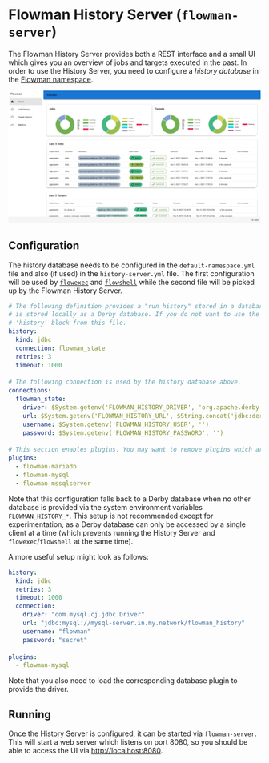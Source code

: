 # Flowman History Server (`flowman-server`)

The Flowman History Server provides both a REST interface and a small UI which gives you an overview of jobs and
targets executed in the past. In order to use the History Server, you need to configure a *history database* in
the [Flowman namespace](../spec/namespace.md).

![Flowman History Server](../images/history-server.png)

## Configuration
The history database needs to be configured in the `default-namespace.yml` file and also (if used) in the
`history-server.yml` file. The first configuration will be used by [`flowexec`](flowexec/index.md) and
[`flowshell`](flowshell/index.md) while the second file will be picked up by the Flowman History Server.

```yaml
# The following definition provides a "run history" stored in a database. If nothing else is specified, the database
# is stored locally as a Derby database. If you do not want to use the history, you can simply remove the whole
# 'history' block from this file.
history:
  kind: jdbc
  connection: flowman_state
  retries: 3
  timeout: 1000

# The following connection is used by the history database above.
connections:
  flowman_state:
    driver: $System.getenv('FLOWMAN_HISTORY_DRIVER', 'org.apache.derby.jdbc.EmbeddedDriver')
    url: $System.getenv('FLOWMAN_HISTORY_URL', $String.concat('jdbc:derby:', $System.getenv('FLOWMAN_HOME'), '/flowman-history;create=true'))
    username: $System.getenv('FLOWMAN_HISTORY_USER', '')
    password: $System.getenv('FLOWMAN_HISTORY_PASSWORD', '')

# This section enables plugins. You may want to remove plugins which are of no use for you.
plugins:
  - flowman-mariadb
  - flowman-mysql
  - flowman-mssqlserver
```
Note that this configuration falls back to a Derby database when no other database is provided via the system 
environment variables `FLOWMAN_HISTORY_*`. This setup is not recommended except for experimentation, as a Derby 
database can only be accessed by a single client at a time (which prevents running the History Server and 
`flowexec`/`flowshell` at the same time).

A more useful setup might look as follows:
```yaml
history:
  kind: jdbc
  retries: 3
  timeout: 1000
  connection:
    driver: "com.mysql.cj.jdbc.Driver"
    url: "jdbc:mysql://mysql-server.in.my.network/flowman_history"
    username: "flowman"
    password: "secret"

plugins:
  - flowman-mysql
```
Note that you also need to load the corresponding database plugin to provide the driver.


## Running

Once the History Server is configured, it can be started via `flowman-server`. This will start a web server which listens
on port 8080, so you should be able to access the UI via [http://localhost:8080](http://localhost:8080).
